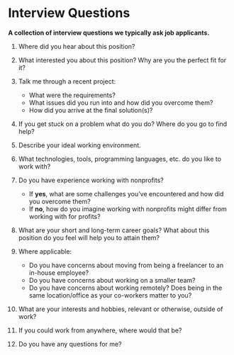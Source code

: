 # Interview Questions

**A collection of interview questions we typically ask job applicants.**

1. Where did you hear about this position?

2. What interested you about this position? Why are you the perfect fit for it?

3. Talk me through a recent project:

    - What were the requirements?
    - What issues did you run into and how did you overcome them?
    - How did you arrive at the final solution(s)?

4. If you get stuck on a problem what do you do? Where do you go to find help?

5. Describe your ideal working environment.

6. What technologies, tools, programming languages, etc. do you like to work with?

7. Do you have experience working with nonprofits?

    - If **yes**, what are some challenges you’ve encountered and how did you overcome them?
    - If **no**, how do you imagine working with nonprofits might differ from working with for profits?

8. What are your short and long-term career goals? What about this position do you feel will help you to attain them?

9. Where applicable:

    - Do you have concerns about moving from being a freelancer to an in-house employee?
    - Do you have concerns about working on a smaller team?
    - Do you have concerns about working remotely? Does being in the same location/office as your co-workers matter to you?

10. What are your interests and hobbies, relevant or otherwise, outside of work? 

11. If you could work from anywhere, where would that be?

12. Do you have any questions for me?

